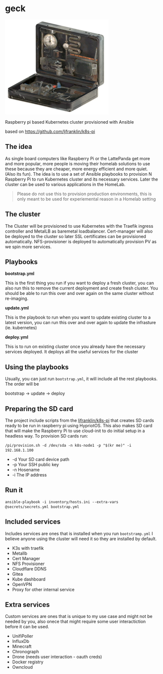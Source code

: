 # geck

![Garden of Eden Creation Kit](geck.png)

Raspberry pi based Kubernetes cluster provisioned with Ansible

based on https://github.com/ljfranklin/k8s-pi

## The idea
As single board computers like Raspberry Pi or the LattePanda get more and more popular, more people is moving their homelab solutions to use these because they are cheaper, more energy efficient and more quiet. (Also its fun). The idea is to use a set of Ansible playbooks to provision N Raspberry Pi to run Kubernetes cluster and its necessary services. Later the cluster can be used to various applications in the HomeLab.

> Please do not use this to provision production environments, this is only meant to be used for experiemental reason in a Homelab setting

## The cluster
The Cluster will be provisioned to use Kubernetes with the Traefik ingress controller and MetalLB as baremetal loadbalancer. Cert-manager will also be deployed to the cluster so later SSL certificates can be provisioned automatically. NFS-provisioner is deployed to automatically provision PV as we spin more services.

## Playbooks

__bootstrap.yml__

This is the first thing you run if you want to deploy a fresh cluster, you can also run this to remove the current deployment and create fresh cluster. You should be able to run this over and over again on the same cluster without re-imaging.

__update.yml__

This is the playbook to run when you want to update existing cluster to a latest version, you can run this over and over again to update the infrasture (ie. kubernetes)

__deploy.yml__

This is to run on existing cluster once you already have the necessary services deployed. It deploys all the useful services for the cluster

## Using the playbooks
Usually, you can just run `bootstrap.yml`, it will include all the rest playbooks. The order will be

bootstrap -> update -> deploy

## Preparing the SD card
The project include scripts from the [ljfranklin/k8s-pi](https://github.com/ljfranklin/k8s-pi) that creates SD cards ready to be run in raspberry pi using HypriotOS. This also makes SD card that will make the Raspberry Pi to use cloud-init to do initial setup in a headless way. To provision SD cards run:

```
/pi/provision.sh -d /dev/sda -n k8s-node1 -p "$(kr me)" -i 192.168.1.100
```

* -d Your SD card device path
* -p Your SSH public key
* -n Hosename
* -i The IP address

## Run it

```
ansible-playbook -i inventory/hosts.ini --extra-vars @secrets/secrets.yml bootstrap.yml
```

## Included services
Includes services are ones that is installed when you run `bootstramp.yml` I believe anyone using the cluster will need it so they are installed by default.
- K3s with traefik
- Metallb
- Cert Manager
- NFS Provisioner
- Cloudflare DDNS
- Gitea
- Kube dashboard
- OpenVPN
- Proxy for other internal service

## Extra services
Custom services are ones that is unique to my use case and might not be needed by you, also onece that might require some user interactiction before it can be used.
- UnifiPoller
- InfluxDb
- Minecraft
- Chronograph
- Drone (needs user interaction - oauth creds)
- Docker registry
- Owncloud
